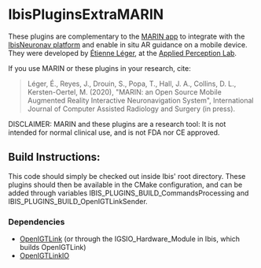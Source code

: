 # IbisPluginsExtraMARIN
These plugins are complementary to the [MARIN app](https://github.com/AppliedPerceptionLab/MARIN) to integrate with the [IbisNeuronav platform](https://github.com/IbisNeuronav/Ibis) and enable in situ AR guidance on a mobile device. They were developed by [Étienne Léger](https://ap-lab.ca/people/etienneleger/), at the [Applied Perception Lab](https://ap-lab.ca/).

If you use MARIN or these plugins in your research, cite: 
> Léger, É., Reyes, J., Drouin, S., Popa, T., Hall, J. A., Collins, D. L., Kersten-Oertel, M. (2020), "MARIN: an Open Source Mobile Augmented Reality Interactive Neuronavigation System", International Journal of Computer Assisted Radiology and Surgery (in press).

DISCLAIMER: MARIN and these plugins are a research tool: It is not intended for normal clinical use, and is not FDA nor CE approved.

## Build Instructions:  

This code should simply be checked out inside Ibis' root directory. These plugins should then be available in the CMake configuration, and can be added through variables IBIS_PLUGINS_BUILD_CommandsProcessing and IBIS_PLUGINS_BUILD_OpenIGTLinkSender. 

### Dependencies  
* [OpenIGTLink](https://github.com/openigtlink/OpenIGTLink) (or through the IGSIO_Hardware_Module in Ibis, which builds OpenIGTLink)  
* [OpenIGTLinkIO](https://github.com/errollgarner/OpenIGTLinkIO/tree/UDP_support)
